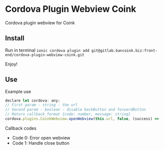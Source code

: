 # Cordova Plugin Webview Coink

Cordova plugin webview for Coink

## Install

Run in terminal `ionic cordova plugin add git@gitlab.bancoink.biz:front-end/cordova-plugin-webview-coink.git`

Enjoy!

## Use

Example use

``` javascript
declare let cordova: any;
// First param - string - the url
// Second param - boolean - disable backButton and forwardButton
// Return callback format {code: number, message: string}
cordova.plugins.CoinkWebview.openWebview(this.url, false, (success) => console.log(JSON.parse(success)), (error) => { console.log(JSON.parse(error))});
```

Callback codes

- Code 0: Error open webview
- Code 1: Handle close button
